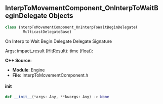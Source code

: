 ## InterpToMovementComponent_OnInterpToWaitBeginDelegate Objects

```python
class InterpToMovementComponent_OnInterpToWaitBeginDelegate(
        MulticastDelegateBase)
```

On Interp to Wait Begin Delegate  Delegate Signature

Args:
    impact_result (HitResult): 
    time (float):

**C++ Source:**

- **Module**: Engine
- **File**: InterpToMovementComponent.h

<a id="unreal.InterpToMovementComponent_OnInterpToWaitBeginDelegate.__init__"></a>

#### __init__

```python
def __init__(*args: Any, **kwargs: Any) -> None
```

<a id="unreal.InterpToMovementComponent_OnInterpToWaitEndDelegate"></a>